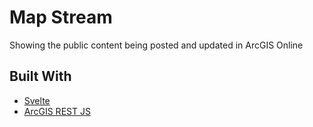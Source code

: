 # Map Stream

Showing the public content being posted and updated in ArcGIS Online

## Built With

- [Svelte](https://svelte.dev)
- [ArcGIS REST JS](https://esri.github.io/arcgis-rest-js/)